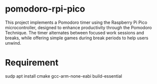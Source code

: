 # pomodoro-rpi-pico

This project implements a Pomodoro timer using the Raspberry Pi Pico microcontroller, designed to enhance productivity through the Pomodoro Technique. The timer alternates between focused work sessions and breaks, while offering simple games during break periods to help users unwind.

# Requirement

sudp apt install cmake gcc-arm-none-eabi build-essential
